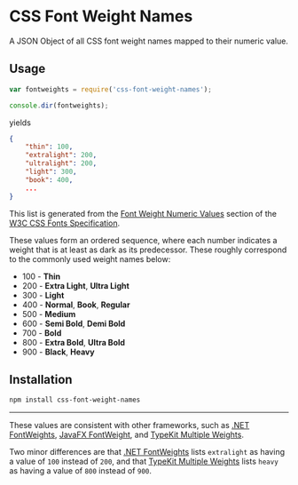 # CSS Font Weight Names

A JSON Object of all CSS font weight names mapped to their numeric value.

## Usage

``` js
var fontweights = require('css-font-weight-names');

console.dir(fontweights);
```

yields

``` json
{
    "thin": 100,
    "extralight": 200,
    "ultralight": 200,
    "light": 300,
    "book": 400,
	...
}
```

This list is generated from the [Font Weight Numeric Values] section of the [W3C CSS Fonts Specification].

These values form an ordered sequence, where each number indicates a weight that is at least as dark as its predecessor. These roughly correspond to the commonly used weight names below:

- 100 - **Thin**
- 200 - **Extra Light**, **Ultra Light**
- 300 - **Light**
- 400 - **Normal**, **Book**, **Regular**
- 500 - **Medium**
- 600 - **Semi Bold**, **Demi Bold**
- 700 - **Bold**
- 800 - **Extra Bold**, **Ultra Bold**
- 900 - **Black**, **Heavy**

## Installation

```sh
npm install css-font-weight-names
```

---

These values are consistent with other frameworks, such as [.NET FontWeights], [JavaFX FontWeight], and [TypeKit Multiple Weights].

Two minor differences are that [.NET FontWeights] lists `extralight` as having a value of `100` instead of `200`, and that [TypeKit Multiple Weights] lists `heavy` as having a value of `800` instead of `900`.

[Font Weight Numeric Values]: http://www.w3.org/TR/css3-fonts/#font-weight-numeric-values
[.NET FontWeights]: https://msdn.microsoft.com/en-us/library/system.windows.fontweights(v=vs.110).aspx
[JavaFX FontWeight]: https://docs.oracle.com/javafx/2/api/javafx/scene/text/FontWeight.html
[TypeKit Multiple Weights]: http://help.typekit.com/customer/portal/articles/6855-using-multiple-weights-and-styles
[W3C CSS Fonts Specification]: http://www.w3.org/TR/css3-fonts/
